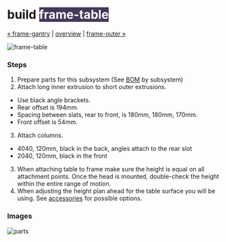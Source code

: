 build <span style="background-color:#443858;color:#ffffff">frame-table</span>
============================

[&#xAB; frame-gantry](build-frame-gantry.md) | [overview](assembly.md) | [frame-outer &#xBB;](build-frame-outer.md)

![frame-table](http://farm9.staticflickr.com/8122/8694553215_dbda3b8470_z.jpg)


### Steps

1. Prepare parts for this subsystem (See [BOM](bom.md) by subsystem)
2. Attach long inner extrusion to short outer extrusions.
  * Use black angle brackets.
  * Rear offset is 194mm.
  * Spacing between slats, rear to front, is 180mm, 180mm, 170mm.
  * Front offset is 54mm.
3. Attach columns.
  * 4040, 120mm, black in the back, angles attach to the rear slot
  * 2040, 120mm, black in the front
3. When attaching table to frame make sure the height is equal on all attachment points. Once the head is mounted, double-check the height within the entire range of motion.
4. When adjusting the height plan ahead for the table surface you will be using. See [accessories](accessories#surface.md) for possible options.


### Images

![parts](http://farm9.staticflickr.com/8098/8414209754_290a4fb0f6_z.jpg)

